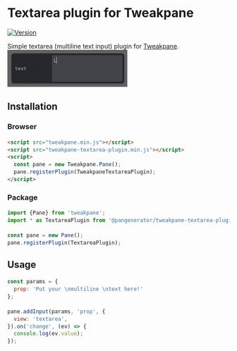 # Textarea plugin for Tweakpane
[![Version](http://img.shields.io/npm/v/@pangenerator/tweakpane-textarea-plugin.svg)](https://www.npmjs.org/package/@pangenerator/tweakpane-textarea-plugin)

Simple textarea (multiline text input) plugin for [Tweakpane][tweakpane].\
![image](multiline2.gif)

## Installation

### Browser

```html
<script src="tweakpane.min.js"></script>
<script src="tweakpane-textarea-plugin.min.js"></script>
<script>
  const pane = new Tweakpane.Pane();
  pane.registerPlugin(TweakpaneTextareaPlugin);
</script>
```


### Package

```js
import {Pane} from 'tweakpane';
import * as TextareaPlugin from '@pangenerator/tweakpane-textarea-plugin';

const pane = new Pane();
pane.registerPlugin(TextareaPlugin);
```

## Usage

```js
const params = {
  prop: 'Put your \nmultiline \ntext here!'
};

pane.addInput(params, 'prop', {
  view: 'textarea',
}).on('change', (ev) => {
  console.log(ev.value);
});
```

[tweakpane]: https://github.com/cocopon/tweakpane/

